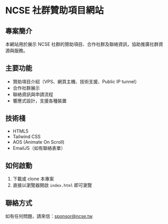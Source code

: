 # NCSE 社群贊助項目網站

## 專案簡介

本網站用於展示 NCSE 社群的贊助項目、合作社群及聯絡資訊，協助推廣社群資源與服務。

## 主要功能

- 贊助項目介紹（VPS、網頁主機、技術支援、Public IP tunnel）
- 合作社群展示
- 聯絡資訊與申請流程
- 響應式設計，支援各種裝置

## 技術棧

- HTML5
- Tailwind CSS
- AOS (Animate On Scroll)
- EmailJS（如有聯絡表單）

## 如何啟動

1. 下載或 clone 本專案
2. 直接以瀏覽器開啟 `index.html` 即可瀏覽

## 聯絡方式

如有任何問題，請來信：sponsor@ncse.tw
